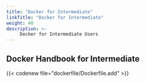 ```yaml
---
title: "Docker for Intermediate"
linkTitle: "Docker for Intermediate"
weight: 40
description: >-
     Docker for Intermediate Users
---
```


## Docker Handbook for Intermediate


{{< codenew file="dockerfile/Dockerfile.add" >}}

